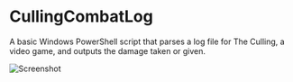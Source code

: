 # CullingCombatLog

A basic Windows PowerShell script that parses a log file for The Culling, a video game, and outputs the damage taken or given.

![Screenshot](http://i.imgur.com/Aao4fDz.png)
